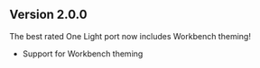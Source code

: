 ## Version 2.0.0

The best rated One Light port now includes Workbench theming!

* Support for Workbench theming
